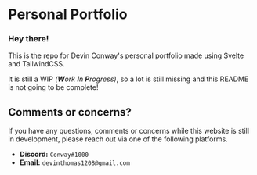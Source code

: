 # Personal Portfolio

### Hey there!

This is the repo for Devin Conway's personal portfolio made using Svelte and TailwindCSS.

It is still a WIP *(**W**ork **I**n **P**rogress)*, so a lot is still missing and this README is not going to be complete!

## Comments or concerns?

If you have any questions, comments or concerns while this website is still in development, please reach out via one of the following platforms.

- **Discord:** `Conway#1000`
- **Email:** `devinthomas1208@gmail.com`